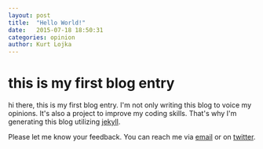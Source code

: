 ```yaml
---
layout: post
title:  "Hello World!"
date:   2015-07-18 18:50:31
categories: opinion
author: Kurt Lojka
---
```

# this is my first blog entry

hi there,
this is my first blog entry. I'm not only writing this blog to voice my opinions. It's also a project to improve my coding skills. That's why I'm generating this blog utilizing [jekyll](http://jekyllrb.com/).

Please let me know your feedback. You can reach me via [email](mailto:kurt.lojka@gmail.com) or on [twitter](https://twitter.com/kurtfresh).



